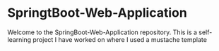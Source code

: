 # SpringtBoot-Web-Application
Welcome to the SpringBoot-Web-Application repository. This is a self-learning project I have worked on where I used a mustache template